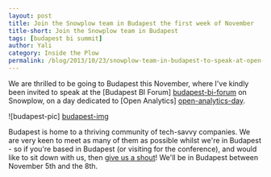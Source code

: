 ```yaml
---
layout: post
title: Join the Snowplow team in Budapest the first week of November
title-short: Join the Snowplow team in Budapest
tags: [budapest bi summit]
author: Yali
category: Inside the Plow
permalink: /blog/2013/10/23/snowplow-team-in-budapest-to-speak-at-open-analytics-conference/
---
```


We are thrilled to be going to Budapest this November, where I've kindly been invited to speak at the [Budapest BI Forum] [budapest-bi-forum] on Snowplow, on a day dedicated to [Open Analytics] [open-analytics-day].

![budapest-pic] [budapest-img]

Budapest is home to a thriving community of tech-savvy companies. We are very keen to meet as many of them as possible whilst we're in Budapest - so if you're based in Budapest (or visiting for the conference), and would like to sit down with us, then [give us a shout][contact]! We'll be in Budapest between November 5th and the 8th.

[budapest-bi-forum]: http://budapestbiforum.com/
[open-analytics-day]: http://budapestbiforum.com/program/open-analytics-day/
[budapest-img]: /assets/img/blog/2013/10/budapest.jpg
[contact]: /about/index.html
